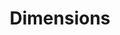 ---
layout: default
bigquery: https://console.cloud.google.com/bigquery?p=covid-19-dimensions-ai&page=table&d=data&t=publications
contributors: Digital Science, https://www.digital-science.com/
cost: Free for personal, non-commercial use.
description: Dimensions contains more than 100 million publications, ranging from
  articles published in scholarly journals, books and book chapters, to preprints
  and conference proceedings. All publications are contextualized with linked data
  sets, funding, publications, patents, clinical trials, and policy documents. You
  can also view associated categories, funders, institutions, and researcher profiles.
documentation: https://docs.dimensions.ai/bigquery/index.html
last_edit: 04/05/2022, 21:20:45
location: https://www.dimensions.ai/products/free/
maintained_by: Digital Science, https://www.digital-science.com/
schema_fields:
- book_series_title
- volume
- category_rcdc
- ipcr
- filing_year
- isbn
- original_abstract
- associated_publication_pmid
- date_imported_gbq
- current_assignee_countries
- linkout
- research_org_cities
- funding_aud
- associated_publication_doi
- pmcid
- filing_status
- cpc
- cited_by_ids
- citations
- funding_currency
- family_count
- repository_name
- brief_title
- funding_usd
- acknowledgements
- start_date
- description
- start_year
- category_hrcs_rac
- aliases
- title
- address
- associated_publication_arxiv_id
- funding_chf
- organisation_details
- interventions
- funding_cad
- subtitles
- funder_org_cities
- abstract
- source_id
- expiration_year
- foa_number
- phase
- funding_nzd
- acronyms
- proceedings_title
- original_assignee_orgs
- journal
- original_assignee_countries
- date_inserted
- email_address
- citation_string
- id
- associated_grant_ids
- funder_org
- category_uoa
- embargo_date
- end_year
- concepts
- kind
- reference_ids
- pmid
- funding_jpy
- assignee_countries
- wikipedia_url
- resulting_publication_ids
- acronym
- granted_year
- associated_publication_id
- year
- created_date
- types
- research_orgs
- original_assignee
- funder_org_state_codes
- research_org_countries
- funding_gbp
- relationships
- granted_date
- publication_year
- funding_amount
- funding_cny
- established
- investigators
- expiration_date
- research_org_country_names
- journal_lists
- altmetrics
- status
- date_normal
- category_hrcs_hc
- date_modified
- metrics
- issue
- book_title
- grant_number
- current_assignee
- doi
- type
- legal_status
- repository_id
- priority_date
- registry
- eisbn
- labels
- original_title
- research_org_city_names
- supporting_grant_ids
- end_date
- gender
- open_access_categories_v2
- funding_eur
- funding_details
- repository_url
- category_icrp_ct
- parent_id
- category_icrp_cso
- inventor_names
- publication_ids
- category_sdg
- links
- license
- application_number
- funder_org_acronyms
- date_online
- open_access_categories
- mesh_headings
- clinical_trial_ids
- family_id
- funder_orgs
- jurisdiction
- resulting_publication_doi
- mesh_terms
- authors
- citations_count
- research_org_state_codes
- categories
- legal_events
- current_assignee_orgs
- conference
- date_print
- publication_date
- publisher
- category_bra
- language
- name
- filing_date
- research_org_state_names
- active_years
- arxiv_id
- funder_countries
- conditions
- patent_ids
- external_ids
- family_members_ids
- editors
- category_hra
- assignee_orgs
- pages
- researcher_ids
- category_for
- funder_org_countries
- priority_year
- date
shortname: dimensions
tags:
- scholarly literature
- patents
- funding
- clinical trials
- academic profiles
terms_of_use: 'Use of both the Dimensions COVID-19 dataset and full Dimensions dataset
  are subject to the Dimensions Terms of use: https://www.dimensions.ai/policies-terms-legal '
title: Dimensions
uuid: dcff88bd-fe6b-4fdb-8159-809bf9d7bc1c
---